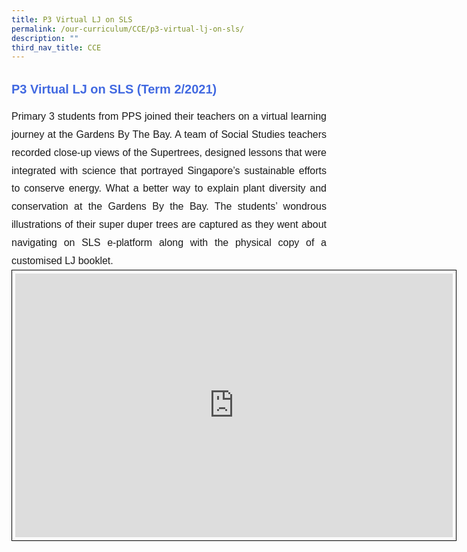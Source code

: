 ```yaml
---
title: P3 Virtual LJ on SLS
permalink: /our-curriculum/CCE/p3-virtual-lj-on-sls/
description: ""
third_nav_title: CCE
---
```

<div style="font-family:Arial; font-size:20px; font-weight:bold; color:royalblue; line-height:3"> P3 Virtual LJ on SLS (Term 2/2021)</div>
<div style="font-family:Arial; font-size:16px; text-align:justify; line-height:1.8">Primary 3 students from PPS joined their teachers on a virtual learning journey at the Gardens By The Bay. A team of Social Studies teachers recorded close-up views of the Supertrees, designed lessons that were integrated with science that portrayed Singapore’s sustainable efforts to conserve energy. What a better way to explain plant diversity and conservation at the Gardens By the Bay. The students’ wondrous illustrations of their super duper trees are captured as they went about navigating on SLS e-platform along with the physical copy of a customised LJ booklet.</div>


<center><iframe allowfullscreen="true" height="422" width="700" frameborder="0" style="border:1px solid black; padding:5px" src="https://docs.google.com/presentation/d/e/2PACX-1vRvX10RI5XOi3_QaQNPrO5UQSPocwb9PyOmIsn21QIzLZurTNpnxfCg2A6uNyKXSOUao-mBtek8pZr5/embed?start=false&amp;loop=false&amp;delayms=3000"></iframe></center>